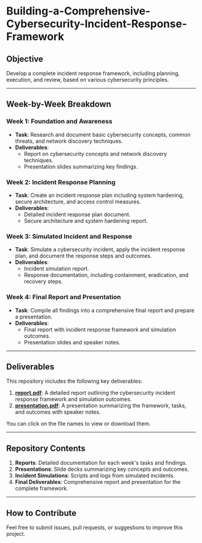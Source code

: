 # Building-a-Comprehensive-Cybersecurity-Incident-Response-Framework


## Objective  
Develop a complete incident response framework, including planning, execution, and review, based on various cybersecurity principles.  

---

## Week-by-Week Breakdown  

### Week 1: Foundation and Awareness  
- **Task**: Research and document basic cybersecurity concepts, common threats, and network discovery techniques.  
- **Deliverables**:  
  - Report on cybersecurity concepts and network discovery techniques.  
  - Presentation slides summarizing key findings.  

### Week 2: Incident Response Planning  
- **Task**: Create an incident response plan including system hardening, secure architecture, and access control measures.  
- **Deliverables**:  
  - Detailed incident response plan document.  
  - Secure architecture and system hardening report.  

### Week 3: Simulated Incident and Response  
- **Task**: Simulate a cybersecurity incident, apply the incident response plan, and document the response steps and outcomes.  
- **Deliverables**:  
  - Incident simulation report.  
  - Response documentation, including containment, eradication, and recovery steps.  

### Week 4: Final Report and Presentation  
- **Task**: Compile all findings into a comprehensive final report and prepare a presentation.  
- **Deliverables**:  
  - Final report with incident response framework and simulation outcomes.  
  - Presentation slides and speaker notes.  

---
## Deliverables  

This repository includes the following key deliverables:  

1. **[report.pdf](deliverables/Report.pdf)**: A detailed report outlining the cybersecurity incident response framework and simulation outcomes.  
2. **[presentation.pdf](deliverables/Presentation.pdf)**: A presentation summarizing the framework, tasks, and outcomes with speaker notes.  

You can click on the file names to view or download them.

---
## Repository Contents  
1. **Reports**: Detailed documentation for each week's tasks and findings.  
2. **Presentations**: Slide decks summarizing key concepts and outcomes.  
3. **Incident Simulations**: Scripts and logs from simulated incidents.  
4. **Final Deliverables**: Comprehensive report and presentation for the complete framework.  

---

## How to Contribute  
Feel free to submit issues, pull requests, or suggestions to improve this project.  
